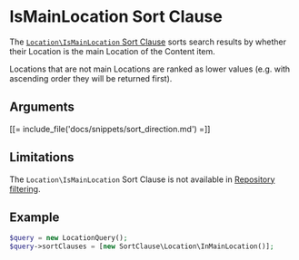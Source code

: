 # IsMainLocation Sort Clause

The [`Location\IsMainLocation` Sort Clause](../../api/php_api/php_api_reference/classes/Ibexa-Contracts-Core-Repository-Values-Content-Query-SortClause-Location-IsMainLocation.html)
sorts search results by whether their Location is the main Location of the Content item.

Locations that are not main Locations are ranked as lower values (e.g. with ascending order they will be returned first).

## Arguments

[[= include_file('docs/snippets/sort_direction.md') =]]

## Limitations

The `Location\IsMainLocation` Sort Clause is not available in [Repository filtering](search_api.md#repository-filtering).

## Example

``` php
$query = new LocationQuery();
$query->sortClauses = [new SortClause\Location\InMainLocation()];
```
